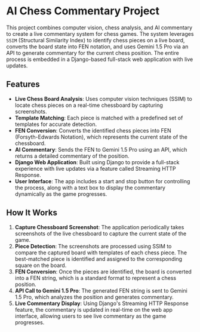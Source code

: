 # AI Chess Commentary Project

This project combines computer vision, chess analysis, and AI commentary to create a live commentary system for chess games. The system leverages `SSIM` (Structural Similarity Index) to identify chess pieces on a live board, converts the board state into FEN notation, and uses Gemini 1.5 Pro via an API to generate commentary for the current chess position. The entire process is embedded in a Django-based full-stack web application with live updates.

## Features

- **Live Chess Board Analysis**: Uses computer vision techniques (SSIM) to locate chess pieces on a real-time chessboard by capturing screenshots.
- **Template Matching**: Each piece is matched with a predefined set of templates for accurate detection.
- **FEN Conversion**: Converts the identified chess pieces into FEN (Forsyth-Edwards Notation), which represents the current state of the chessboard.
- **AI Commentary**: Sends the FEN to Gemini 1.5 Pro using an API, which returns a detailed commentary of the position.
- **Django Web Application**: Built using Django to provide a full-stack experience with live updates via a feature called Streaming HTTP Response.
- **User Interface**: The app includes a start and stop button for controlling the process, along with a text box to display the commentary dynamically as the game progresses.

## How It Works

1. **Capture Chessboard Screenshot**: The application periodically takes screenshots of the live chessboard to capture the current state of the game.
2. **Piece Detection**: The screenshots are processed using SSIM to compare the captured board with templates of each chess piece. The best-matched piece is identified and assigned to the corresponding square on the board.
3. **FEN Conversion**: Once the pieces are identified, the board is converted into a FEN string, which is a standard format to represent a chess position.
4. **API Call to Gemini 1.5 Pro**: The generated FEN string is sent to Gemini 1.5 Pro, which analyzes the position and generates commentary.
5. **Live Commentary Display**: Using Django's Streaming HTTP Response feature, the commentary is updated in real-time on the web app interface, allowing users to see live commentary as the game progresses.
